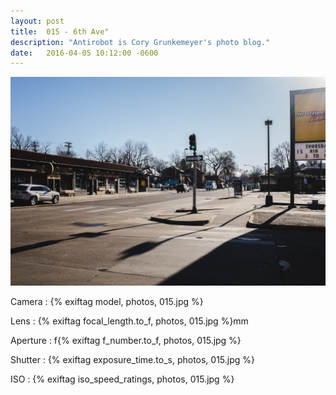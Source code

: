 ```yaml
---
layout: post
title:  015 - 6th Ave"
description: "Antirobot is Cory Grunkemeyer's photo blog."
date:   2016-04-05 10:12:00 -0600
---
```


![015 - 6th Ave](/photos/015.jpg)

Camera
: {% exiftag model, photos, 015.jpg %}

Lens
: {% exiftag focal_length.to_f, photos, 015.jpg %}mm

Aperture
: f{% exiftag f_number.to_f, photos, 015.jpg %}

Shutter
: {% exiftag exposure_time.to_s, photos, 015.jpg %}

ISO
: {% exiftag iso_speed_ratings, photos, 015.jpg %}
